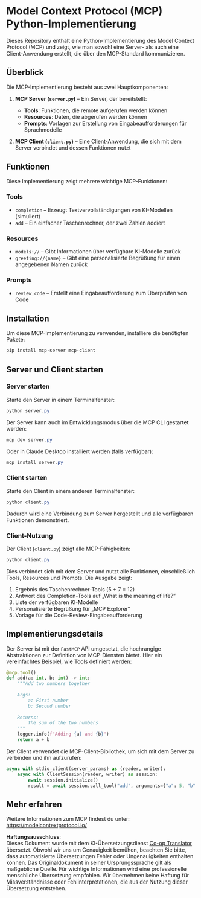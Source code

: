 <!--
CO_OP_TRANSLATOR_METADATA:
{
  "original_hash": "706b9b075dc484b73a053e6e9c709b4b",
  "translation_date": "2025-07-13T23:29:53+00:00",
  "source_file": "04-PracticalImplementation/samples/python/README.md",
  "language_code": "de"
}
-->
# Model Context Protocol (MCP) Python-Implementierung

Dieses Repository enthält eine Python-Implementierung des Model Context Protocol (MCP) und zeigt, wie man sowohl eine Server- als auch eine Client-Anwendung erstellt, die über den MCP-Standard kommunizieren.

## Überblick

Die MCP-Implementierung besteht aus zwei Hauptkomponenten:

1. **MCP Server (`server.py`)** – Ein Server, der bereitstellt:
   - **Tools**: Funktionen, die remote aufgerufen werden können
   - **Resources**: Daten, die abgerufen werden können
   - **Prompts**: Vorlagen zur Erstellung von Eingabeaufforderungen für Sprachmodelle

2. **MCP Client (`client.py`)** – Eine Client-Anwendung, die sich mit dem Server verbindet und dessen Funktionen nutzt

## Funktionen

Diese Implementierung zeigt mehrere wichtige MCP-Funktionen:

### Tools
- `completion` – Erzeugt Textvervollständigungen von KI-Modellen (simuliert)
- `add` – Ein einfacher Taschenrechner, der zwei Zahlen addiert

### Resources
- `models://` – Gibt Informationen über verfügbare KI-Modelle zurück
- `greeting://{name}` – Gibt eine personalisierte Begrüßung für einen angegebenen Namen zurück

### Prompts
- `review_code` – Erstellt eine Eingabeaufforderung zum Überprüfen von Code

## Installation

Um diese MCP-Implementierung zu verwenden, installiere die benötigten Pakete:

```powershell
pip install mcp-server mcp-client
```

## Server und Client starten

### Server starten

Starte den Server in einem Terminalfenster:

```powershell
python server.py
```

Der Server kann auch im Entwicklungsmodus über die MCP CLI gestartet werden:

```powershell
mcp dev server.py
```

Oder in Claude Desktop installiert werden (falls verfügbar):

```powershell
mcp install server.py
```

### Client starten

Starte den Client in einem anderen Terminalfenster:

```powershell
python client.py
```

Dadurch wird eine Verbindung zum Server hergestellt und alle verfügbaren Funktionen demonstriert.

### Client-Nutzung

Der Client (`client.py`) zeigt alle MCP-Fähigkeiten:

```powershell
python client.py
```

Dies verbindet sich mit dem Server und nutzt alle Funktionen, einschließlich Tools, Resources und Prompts. Die Ausgabe zeigt:

1. Ergebnis des Taschenrechner-Tools (5 + 7 = 12)
2. Antwort des Completion-Tools auf „What is the meaning of life?“
3. Liste der verfügbaren KI-Modelle
4. Personalisierte Begrüßung für „MCP Explorer“
5. Vorlage für die Code-Review-Eingabeaufforderung

## Implementierungsdetails

Der Server ist mit der `FastMCP` API umgesetzt, die hochrangige Abstraktionen zur Definition von MCP-Diensten bietet. Hier ein vereinfachtes Beispiel, wie Tools definiert werden:

```python
@mcp.tool()
def add(a: int, b: int) -> int:
    """Add two numbers together
    
    Args:
        a: First number
        b: Second number
    
    Returns:
        The sum of the two numbers
    """
    logger.info(f"Adding {a} and {b}")
    return a + b
```

Der Client verwendet die MCP-Client-Bibliothek, um sich mit dem Server zu verbinden und ihn aufzurufen:

```python
async with stdio_client(server_params) as (reader, writer):
    async with ClientSession(reader, writer) as session:
        await session.initialize()
        result = await session.call_tool("add", arguments={"a": 5, "b": 7})
```

## Mehr erfahren

Weitere Informationen zum MCP findest du unter: https://modelcontextprotocol.io/

**Haftungsausschluss**:  
Dieses Dokument wurde mit dem KI-Übersetzungsdienst [Co-op Translator](https://github.com/Azure/co-op-translator) übersetzt. Obwohl wir uns um Genauigkeit bemühen, beachten Sie bitte, dass automatisierte Übersetzungen Fehler oder Ungenauigkeiten enthalten können. Das Originaldokument in seiner Ursprungssprache gilt als maßgebliche Quelle. Für wichtige Informationen wird eine professionelle menschliche Übersetzung empfohlen. Wir übernehmen keine Haftung für Missverständnisse oder Fehlinterpretationen, die aus der Nutzung dieser Übersetzung entstehen.